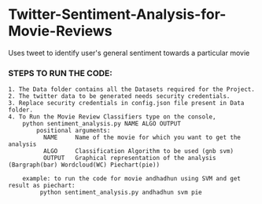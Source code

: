 # Twitter-Sentiment-Analysis-for-Movie-Reviews
Uses tweet to identify user's general sentiment towards a particular movie

### STEPS TO RUN THE CODE:
	1. The Data folder contains all the Datasets required for the Project.
	2. The twitter data to be generated needs security credentials.
	3. Replace security credentials in config.json file present in Data folder.
	4. To Run the Movie Review Classifiers type on the console,
		python sentiment_analysis.py NAME ALGO OUTPUT
			positional arguments:
			  NAME     Name of the movie for which you want to get the analysis
			  ALGO     Classification Algorithm to be used (gnb svm)
			  OUTPUT   Graphical representation of the analysis (Bargraph(bar) Wordcloud(WC) Piechart(pie))

		example: to run the code for movie andhadhun using SVM and get result as piechart:
			 python sentiment_analysis.py andhadhun svm pie
